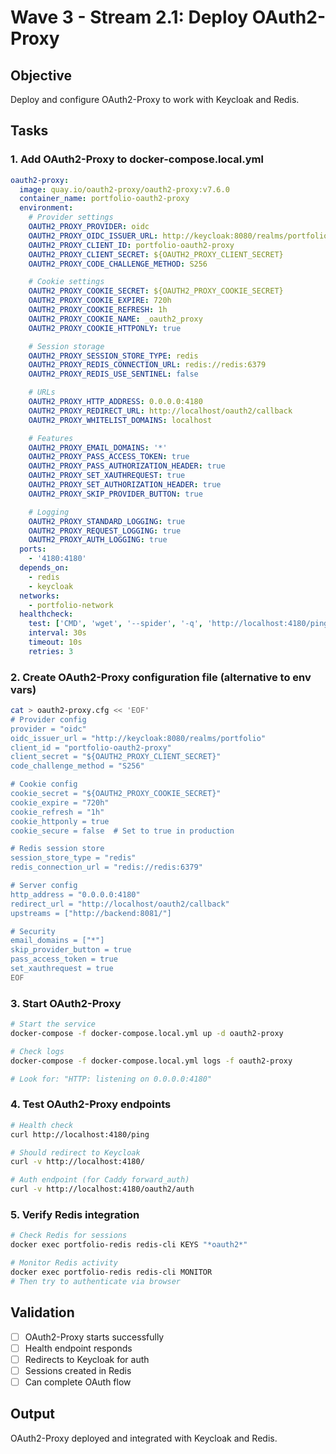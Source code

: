# Wave 3 - Stream 2.1: Deploy OAuth2-Proxy

## Objective

Deploy and configure OAuth2-Proxy to work with Keycloak and Redis.

## Tasks

### 1. Add OAuth2-Proxy to docker-compose.local.yml

```yaml
oauth2-proxy:
  image: quay.io/oauth2-proxy/oauth2-proxy:v7.6.0
  container_name: portfolio-oauth2-proxy
  environment:
    # Provider settings
    OAUTH2_PROXY_PROVIDER: oidc
    OAUTH2_PROXY_OIDC_ISSUER_URL: http://keycloak:8080/realms/portfolio
    OAUTH2_PROXY_CLIENT_ID: portfolio-oauth2-proxy
    OAUTH2_PROXY_CLIENT_SECRET: ${OAUTH2_PROXY_CLIENT_SECRET}
    OAUTH2_PROXY_CODE_CHALLENGE_METHOD: S256

    # Cookie settings
    OAUTH2_PROXY_COOKIE_SECRET: ${OAUTH2_PROXY_COOKIE_SECRET}
    OAUTH2_PROXY_COOKIE_EXPIRE: 720h
    OAUTH2_PROXY_COOKIE_REFRESH: 1h
    OAUTH2_PROXY_COOKIE_NAME: _oauth2_proxy
    OAUTH2_PROXY_COOKIE_HTTPONLY: true

    # Session storage
    OAUTH2_PROXY_SESSION_STORE_TYPE: redis
    OAUTH2_PROXY_REDIS_CONNECTION_URL: redis://redis:6379
    OAUTH2_PROXY_REDIS_USE_SENTINEL: false

    # URLs
    OAUTH2_PROXY_HTTP_ADDRESS: 0.0.0.0:4180
    OAUTH2_PROXY_REDIRECT_URL: http://localhost/oauth2/callback
    OAUTH2_PROXY_WHITELIST_DOMAINS: localhost

    # Features
    OAUTH2_PROXY_EMAIL_DOMAINS: '*'
    OAUTH2_PROXY_PASS_ACCESS_TOKEN: true
    OAUTH2_PROXY_PASS_AUTHORIZATION_HEADER: true
    OAUTH2_PROXY_SET_XAUTHREQUEST: true
    OAUTH2_PROXY_SET_AUTHORIZATION_HEADER: true
    OAUTH2_PROXY_SKIP_PROVIDER_BUTTON: true

    # Logging
    OAUTH2_PROXY_STANDARD_LOGGING: true
    OAUTH2_PROXY_REQUEST_LOGGING: true
    OAUTH2_PROXY_AUTH_LOGGING: true
  ports:
    - '4180:4180'
  depends_on:
    - redis
    - keycloak
  networks:
    - portfolio-network
  healthcheck:
    test: ['CMD', 'wget', '--spider', '-q', 'http://localhost:4180/ping']
    interval: 30s
    timeout: 10s
    retries: 3
```

### 2. Create OAuth2-Proxy configuration file (alternative to env vars)

```bash
cat > oauth2-proxy.cfg << 'EOF'
# Provider config
provider = "oidc"
oidc_issuer_url = "http://keycloak:8080/realms/portfolio"
client_id = "portfolio-oauth2-proxy"
client_secret = "${OAUTH2_PROXY_CLIENT_SECRET}"
code_challenge_method = "S256"

# Cookie config
cookie_secret = "${OAUTH2_PROXY_COOKIE_SECRET}"
cookie_expire = "720h"
cookie_refresh = "1h"
cookie_httponly = true
cookie_secure = false  # Set to true in production

# Redis session store
session_store_type = "redis"
redis_connection_url = "redis://redis:6379"

# Server config
http_address = "0.0.0.0:4180"
redirect_url = "http://localhost/oauth2/callback"
upstreams = ["http://backend:8081/"]

# Security
email_domains = ["*"]
skip_provider_button = true
pass_access_token = true
set_xauthrequest = true
EOF
```

### 3. Start OAuth2-Proxy

```bash
# Start the service
docker-compose -f docker-compose.local.yml up -d oauth2-proxy

# Check logs
docker-compose -f docker-compose.local.yml logs -f oauth2-proxy

# Look for: "HTTP: listening on 0.0.0.0:4180"
```

### 4. Test OAuth2-Proxy endpoints

```bash
# Health check
curl http://localhost:4180/ping

# Should redirect to Keycloak
curl -v http://localhost:4180/

# Auth endpoint (for Caddy forward_auth)
curl -v http://localhost:4180/oauth2/auth
```

### 5. Verify Redis integration

```bash
# Check Redis for sessions
docker exec portfolio-redis redis-cli KEYS "*oauth2*"

# Monitor Redis activity
docker exec portfolio-redis redis-cli MONITOR
# Then try to authenticate via browser
```

## Validation

- [ ] OAuth2-Proxy starts successfully
- [ ] Health endpoint responds
- [ ] Redirects to Keycloak for auth
- [ ] Sessions created in Redis
- [ ] Can complete OAuth flow

## Output

OAuth2-Proxy deployed and integrated with Keycloak and Redis.
